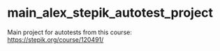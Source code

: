 # main_alex_stepik_autotest_project
Main project for autotests from this course: https://stepik.org/course/120491/
